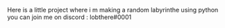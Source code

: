 Here is a little project where i m making a random labyrinthe using python<br> you can join me on discord : lobthere#0001